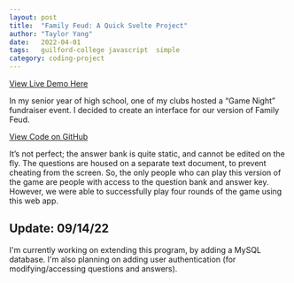 ```yaml
---
layout: post
title:  "Family Feud: A Quick Svelte Project"
author: "Taylor Yang"
date:   2022-04-01
tags: 	guilford-college javascript  simple
category: coding-project
---
```


[View Live Demo Here](https://family-feud-hosa.vercel.app/?q=1)

In my senior year of high school, one of my clubs hosted a “Game Night” fundraiser event.
I decided to create an interface for our version of Family Feud.

[View Code on GitHub](https://github.com/tayleyi/family-feud)

It’s not perfect; the answer bank is quite static, and cannot be edited on the fly.
The questions are housed on a separate text document, to prevent cheating from the screen.
So, the only people who can play this version of the game are people with access to the question bank and answer key. 
However, we were able to successfully play four rounds of the game using this web app.

## Update: 09/14/22

I'm currently working on extending this program, by adding a MySQL database.
I'm also planning on adding user authentication (for modifying/accessing questions and answers).